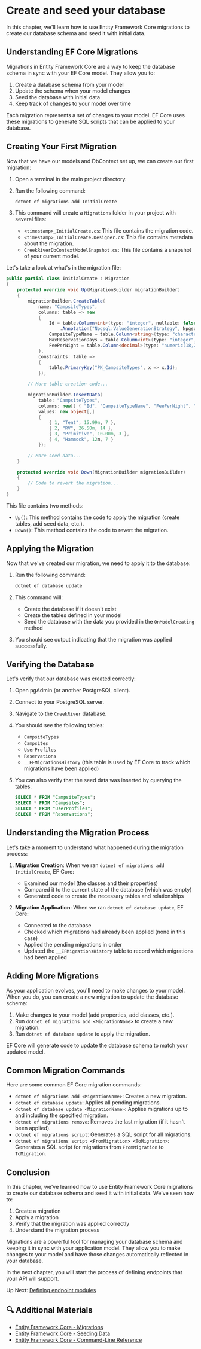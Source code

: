 # Create and seed your database

In this chapter, we'll learn how to use Entity Framework Core migrations to create our database schema and seed it with initial data.

## Understanding EF Core Migrations

Migrations in Entity Framework Core are a way to keep the database schema in sync with your EF Core model. They allow you to:

1. Create a database schema from your model
2. Update the schema when your model changes
3. Seed the database with initial data
4. Keep track of changes to your model over time

Each migration represents a set of changes to your model. EF Core uses these migrations to generate SQL scripts that can be applied to your database.

## Creating Your First Migration

Now that we have our models and DbContext set up, we can create our first migration:

1. Open a terminal in the main project directory.

2. Run the following command:
   ```bash
   dotnet ef migrations add InitialCreate
   ```

3. This command will create a `Migrations` folder in your project with several files:
   - `<timestamp>_InitialCreate.cs`: This file contains the migration code.
   - `<timestamp>_InitialCreate.Designer.cs`: This file contains metadata about the migration.
   - `CreekRiverDbContextModelSnapshot.cs`: This file contains a snapshot of your current model.

Let's take a look at what's in the migration file:

```csharp
public partial class InitialCreate : Migration
{
    protected override void Up(MigrationBuilder migrationBuilder)
    {
        migrationBuilder.CreateTable(
            name: "CampsiteTypes",
            columns: table => new
            {
                Id = table.Column<int>(type: "integer", nullable: false)
                    .Annotation("Npgsql:ValueGenerationStrategy", NpgsqlValueGenerationStrategy.IdentityByDefaultColumn),
                CampsiteTypeName = table.Column<string>(type: "character varying(50)", maxLength: 50, nullable: false),
                MaxReservationDays = table.Column<int>(type: "integer", nullable: false),
                FeePerNight = table.Column<decimal>(type: "numeric(18,2)", nullable: false)
            },
            constraints: table =>
            {
                table.PrimaryKey("PK_CampsiteTypes", x => x.Id);
            });

        // More table creation code...

        migrationBuilder.InsertData(
            table: "CampsiteTypes",
            columns: new[] { "Id", "CampsiteTypeName", "FeePerNight", "MaxReservationDays" },
            values: new object[,]
            {
                { 1, "Tent", 15.99m, 7 },
                { 2, "RV", 26.50m, 14 },
                { 3, "Primitive", 10.00m, 3 },
                { 4, "Hammock", 12m, 7 }
            });

        // More seed data...
    }

    protected override void Down(MigrationBuilder migrationBuilder)
    {
        // Code to revert the migration...
    }
}
```

This file contains two methods:
- `Up()`: This method contains the code to apply the migration (create tables, add seed data, etc.).
- `Down()`: This method contains the code to revert the migration.

## Applying the Migration

Now that we've created our migration, we need to apply it to the database:

1. Run the following command:
   ```bash
   dotnet ef database update
   ```

2. This command will:
   - Create the database if it doesn't exist
   - Create the tables defined in your model
   - Seed the database with the data you provided in the `OnModelCreating` method

3. You should see output indicating that the migration was applied successfully.

## Verifying the Database

Let's verify that our database was created correctly:

1. Open pgAdmin (or another PostgreSQL client).
2. Connect to your PostgreSQL server.
3. Navigate to the `CreekRiver` database.
4. You should see the following tables:
   - `CampsiteTypes`
   - `Campsites`
   - `UserProfiles`
   - `Reservations`
   - `__EFMigrationsHistory` (this table is used by EF Core to track which migrations have been applied)

5. You can also verify that the seed data was inserted by querying the tables:
   ```sql
   SELECT * FROM "CampsiteTypes";
   SELECT * FROM "Campsites";
   SELECT * FROM "UserProfiles";
   SELECT * FROM "Reservations";
   ```

## Understanding the Migration Process

Let's take a moment to understand what happened during the migration process:

1. **Migration Creation**: When we ran `dotnet ef migrations add InitialCreate`, EF Core:
   - Examined our model (the classes and their properties)
   - Compared it to the current state of the database (which was empty)
   - Generated code to create the necessary tables and relationships

2. **Migration Application**: When we ran `dotnet ef database update`, EF Core:
   - Connected to the database
   - Checked which migrations had already been applied (none in this case)
   - Applied the pending migrations in order
   - Updated the `__EFMigrationsHistory` table to record which migrations had been applied

## Adding More Migrations

As your application evolves, you'll need to make changes to your model. When you do, you can create a new migration to update the database schema:

1. Make changes to your model (add properties, add classes, etc.).
2. Run `dotnet ef migrations add <MigrationName>` to create a new migration.
3. Run `dotnet ef database update` to apply the migration.

EF Core will generate code to update the database schema to match your updated model.

## Common Migration Commands

Here are some common EF Core migration commands:

- `dotnet ef migrations add <MigrationName>`: Creates a new migration.
- `dotnet ef database update`: Applies all pending migrations.
- `dotnet ef database update <MigrationName>`: Applies migrations up to and including the specified migration.
- `dotnet ef migrations remove`: Removes the last migration (if it hasn't been applied).
- `dotnet ef migrations script`: Generates a SQL script for all migrations.
- `dotnet ef migrations script <FromMigration> <ToMigration>`: Generates a SQL script for migrations from `FromMigration` to `ToMigration`.

## Conclusion

In this chapter, we've learned how to use Entity Framework Core migrations to create our database schema and seed it with initial data. We've seen how to:

1. Create a migration
2. Apply a migration
3. Verify that the migration was applied correctly
4. Understand the migration process

Migrations are a powerful tool for managing your database schema and keeping it in sync with your application model. They allow you to make changes to your model and have those changes automatically reflected in your database.

In the next chapter, you will start the process of defining endpoints that your API will support.

Up Next: [Defining endpoint modules](./creek-river-endpoints-organization.md)

## 🔍 Additional Materials

- [Entity Framework Core - Migrations](https://docs.microsoft.com/en-us/ef/core/managing-schemas/migrations/)
- [Entity Framework Core - Seeding Data](https://docs.microsoft.com/en-us/ef/core/modeling/data-seeding)
- [Entity Framework Core - Command-Line Reference](https://docs.microsoft.com/en-us/ef/core/cli/dotnet)